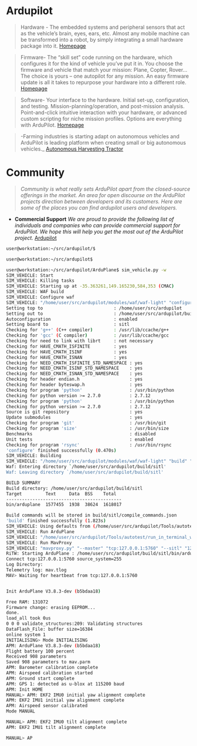 # Ardupilot

> Hardware - The embedded systems and peripheral sensors that act as the vehicle’s brain, eyes, ears, etc. Almost any mobile machine can be transformed into a robot, by simply integrating a small hardware package into it. [Homepage](http://ardupilot.org/ardupilot/)

> Firmware- The “skill set” code running on the hardware, which configures it for the kind of vehicle you’ve put it in. You choose the firmware and vehicle that match your mission: Plane, Copter, Rover... The choice is yours – one autopilot for any mission. An easy firmware update is all it takes to repurpose your hardware into a different role. [Homepage](http://ardupilot.org/ardupilot/)

> Software- Your interface to the hardware. Initial set-up, configuration, and testing. Mission-planning/operation, and post-mission analysis. Point-and-click intuitive interaction with your hardware, or advanced custom scripting for niche mission profiles. Options are everything with ArduPilot. [Homepage](http://ardupilot.org/ardupilot/)

> -Farming industries is starting adapt on autonomous vehicles and ArduPilot is leading platform when creating small or big autonomous vehicles._ [Autonomous Harvesting Tractor](http://ardupilot.org/casestudies/case-automatic-tractor)

# Community

> _Community is what really sets ArduPilot apart from the closed-source offerings in the market. An area for open discourse on the ArduPilot projects direction between developers and its customers. Here are some of the places you can find ardupilot users and developers._

- __Commercial Support__ _We are proud to provide the following list of individuals and companies who can provide commercial support for ArduPilot. We hope this will help you get the most out of the ArduPilot project._ [Ardupilot ](http://ardupilot.org/planner/docs/common-commercial-support.html)

```sh
user@workstation:~/src/ardupilot/$ 
```

```sh
user@workstation:~/src/ardupilot$ 
```

```sh
user@workstation:~/src/ardupilot/ArduPlane$ sim_vehicle.py -w
SIM_VEHICLE: Start
SIM_VEHICLE: Killing tasks
SIM_VEHICLE: Starting up at -35.363261,149.165230,584,353 (CMAC)
SIM_VEHICLE: WAF build
SIM_VEHICLE: Configure waf
SIM_VEHICLE: "/home/user/src/ardupilot/modules/waf/waf-light" "configure" "--board" "sitl"
Setting top to                           : /home/user/src/ardupilot 
Setting out to                           : /home/user/src/ardupilot/build 
Autoconfiguration                        : enabled 
Setting board to                         : sitl 
Checking for 'g++' (C++ compiler)        : /usr/lib/ccache/g++ 
Checking for 'gcc' (C compiler)          : /usr/lib/ccache/gcc 
Checking for need to link with librt     : not necessary 
Checking for HAVE_CMATH_ISFINITE         : yes 
Checking for HAVE_CMATH_ISINF            : yes 
Checking for HAVE_CMATH_ISNAN            : yes 
Checking for NEED_CMATH_ISFINITE_STD_NAMESPACE : yes 
Checking for NEED_CMATH_ISINF_STD_NAMESPACE    : yes 
Checking for NEED_CMATH_ISNAN_STD_NAMESPACE    : yes 
Checking for header endian.h                   : yes 
Checking for header byteswap.h                 : yes 
Checking for program 'python'                  : /usr/bin/python 
Checking for python version >= 2.7.0           : 2.7.12 
Checking for program 'python'                  : /usr/bin/python 
Checking for python version >= 2.7.0           : 2.7.12 
Source is git repository                       : yes 
Update submodules                              : yes 
Checking for program 'git'                     : /usr/bin/git 
Checking for program 'size'                    : /usr/bin/size 
Benchmarks                                     : disabled 
Unit tests                                     : enabled 
Checking for program 'rsync'                   : /usr/bin/rsync 
'configure' finished successfully (0.470s)
SIM_VEHICLE: Building
SIM_VEHICLE: "/home/user/src/ardupilot/modules/waf/waf-light" "build" "--target" "bin/arduplane"
Waf: Entering directory `/home/user/src/ardupilot/build/sitl'
Waf: Leaving directory `/home/user/src/ardupilot/build/sitl'

BUILD SUMMARY
Build directory: /home/user/src/ardupilot/build/sitl
Target         Text     Data  BSS    Total  
--------------------------------------------
bin/arduplane  1577455  1938  38624  1618017

Build commands will be stored in build/sitl/compile_commands.json
'build' finished successfully (1.823s)
SIM_VEHICLE: Using defaults from (/home/user/src/ardupilot/Tools/autotest/default_params/plane.parm)
SIM_VEHICLE: Run ArduPlane
SIM_VEHICLE: "/home/user/src/ardupilot/Tools/autotest/run_in_terminal_window.sh" "ArduPlane" "/home/user/src/ardupilot/build/sitl/bin/arduplane" "-S" "-I0" "--home" "-35.363261,149.165230,584,353" "-w" "--model" "plane" "--speedup" "1" "--defaults" "/home/user/src/ardupilot/Tools/autotest/default_params/plane.parm"
SIM_VEHICLE: Run MavProxy
SIM_VEHICLE: "mavproxy.py" "--master" "tcp:127.0.0.1:5760" "--sitl" "127.0.0.1:5501" "--out" "127.0.0.1:14550" "--out" "127.0.0.1:14551"
RiTW: Starting ArduPlane : /home/user/src/ardupilot/build/sitl/bin/arduplane -S -I0 --home -35.363261,149.165230,584,353 -w --model plane --speedup 1 --defaults /home/user/src/ardupilot/Tools/autotest/default_params/plane.parm
Connect tcp:127.0.0.1:5760 source_system=255
Log Directory: 
Telemetry log: mav.tlog
MAV> Waiting for heartbeat from tcp:127.0.0.1:5760


Init ArduPlane V3.8.3-dev (b5bdaa18)

Free RAM: 131072
Firmware change: erasing EEPROM...
done.
load_all took 0us
0 0 0 validate_structures:209: Validating structures
DataFlash_File: buffer size=16384
online system 1
INITIALISING> Mode INITIALISING
APM: ArduPlane V3.8.3-dev (b5bdaa18)
Flight battery 100 percent
Received 908 parameters
Saved 908 parameters to mav.parm
APM: Barometer calibration complete
APM: Airspeed calibration started
APM: Ground start complete
APM: GPS 1: detected as u-blox at 115200 baud
APM: Init HOME
MANUAL> APM: EKF2 IMU0 initial yaw alignment complete
APM: EKF2 IMU1 initial yaw alignment complete
APM: Airspeed sensor calibrated
Mode MANUAL

MANUAL> APM: EKF2 IMU0 tilt alignment complete
APM: EKF2 IMU1 tilt alignment complete

MANUAL> AP

```